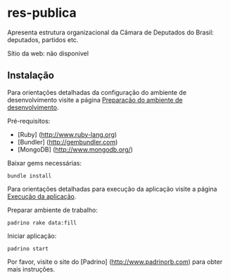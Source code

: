 res-publica
=================

Apresenta estrutura organizacional da Câmara de Deputados do Brasil: deputados, partidos etc.

Sítio da web: não disponível

Instalação
----------
Para orientações detalhadas da configuração do ambiente de desenvolvimento visite a página [Preparação do ambiente de desenvolvimento](https://github.com/aureliano/cd-organizacional/wiki/Prepara%C3%A7%C3%A3o-do-ambiente-de-desenvolvimento).

Pré-requisitos:
- [Ruby] (http://www.ruby-lang.org)
- [Bundler] (http://gembundler.com)
- [MongoDB] (http://www.mongodb.org/)

Baixar gems necessárias:
```
bundle install
```

Para orientações detalhadas para execução da aplicação visite a página [Execução da aplicação](https://github.com/aureliano/cd-organizacional/wiki/Execu%C3%A7%C3%A3o-da-aplica%C3%A7%C3%A3o).

Preparar ambiente de trabalho:
```
padrino rake data:fill
```

Iniciar aplicação:
```
padrino start
```
Por favor, visite o site do [Padrino] (http://www.padrinorb.com) para obter mais instruções.
